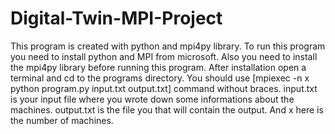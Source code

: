 # Digital-Twin-MPI-Project

This program is created with python and mpi4py library. 
To run this program you need to install python and MPI from microsoft. Also you need to install the mpi4py library before running this program.
After installation open a terminal and cd to the programs directory. You should use [mpiexec -n x python program.py input.txt output.txt] command without braces.
input.txt is your input file where you wrote down some informations about the machines. output.txt is the file you that will contain the output. And x here is the number of machines.
